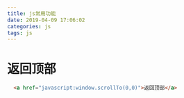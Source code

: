 ```yaml
---
title: js常用功能
date: 2019-04-09 17:06:02
categories: js
tags: js
---
```

# 返回顶部
```html
  <a href="javascript:window.scrollTo(0,0)">返回顶部</a>
```